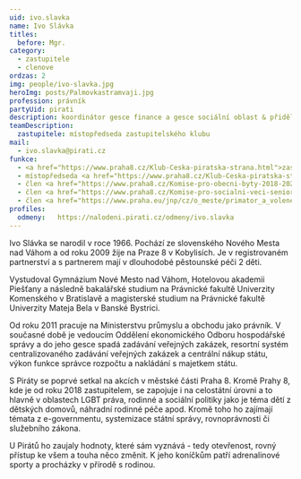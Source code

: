 ```yaml
---
uid: ivo.slavka
name: Ivo Slávka
titles:
  before: Mgr.
category:
  - zastupitele
  - clenove
ordzas: 2
img: people/ivo-slavka.jpg
heroImg: posts/Palmovkastramvaji.jpg
profession: právník
partyUid: pirati
description: koordinátor gesce finance a gesce sociální oblast & přidělování bytů
teamDescription:
  zastupitele: místopředseda zastupitelského klubu
mail:
  - ivo.slavka@pirati.cz
funkce:
  - <a href="https://www.praha8.cz/Klub-Ceska-piratska-strana.html">zastupitel MČ Praha 8</a>
  - místopředseda <a href="https://www.praha8.cz/Klub-Ceska-piratska-strana.html">zastupitelského klubu</a>
  - člen <a href="https://www.praha8.cz/Komise-pro-obecni-byty-2018-2022.html">Komise pro obecní byty RMČP8</a>
  - člen <a href="https://www.praha8.cz/Komise-pro-socialni-veci-seniory-a-narodnostni-mensiny-2018-2022.html">Komise pro sociální věci, seniory a nár. menšiny RMČP8</a>
  - člen <a href="https://www.praha.eu/jnp/cz/o_meste/primator_a_volene_organy/zastupitelstvo/vybory_zastupitelstva/index.html?committeeId=33600">Výboru pro legislativu, veřejnou správu a transparentnost ZHMP</a>
profiles:
  odmeny:   https://nalodeni.pirati.cz/odmeny/ivo.slavka
---
```


Ivo Slávka se narodil v roce 1966. Pochází ze slovenského Nového Mesta nad Váhom a od roku 2009 žije na Praze 8 v Kobylisích. Je v registrovaném partnerství a s partnerem mají v dlouhodobé pěstounské péči 2 děti.

Vystudoval Gymnázium Nové Mesto nad Váhom, Hotelovou akademii Piešťany a následně bakalářské studium na Právnické fakultě Univerzity Komenského v Bratislavě a magisterské studium na Právnické fakultě Univerzity Mateja Bela v Banské Bystrici. 

Od roku 2011 pracuje na Ministerstvu průmyslu a obchodu jako právník. V současné době je vedoucím Oddělení ekonomického Odboru hospodářské správy a do jeho gesce spadá zadávání veřejných zakázek, resortní systém centralizovaného zadávání veřejných zakázek a centrální nákup státu, výkon funkce správce rozpočtu a nakládání s majetkem státu.

S Piráty se poprvé setkal na akcích v městské části Praha 8. Kromě Prahy 8, kde je od roku 2018 zastupitelem, se zapojuje i na celostátní úrovni a to hlavně v oblastech LGBT práva, rodinné a sociální politiky jako je téma dětí z dětských domovů, náhradní rodinné péče apod. Kromě toho ho zajímají témata z e-governmentu, systemizace státní správy, rovnoprávnosti či služebního zákona. 

U Pirátů ho zaujaly hodnoty, které sám vyznává - tedy otevřenost, rovný přístup ke všem a touha něco změnit. K jeho koníčkům patří adrenalinové sporty a procházky v přírodě s rodinou.
